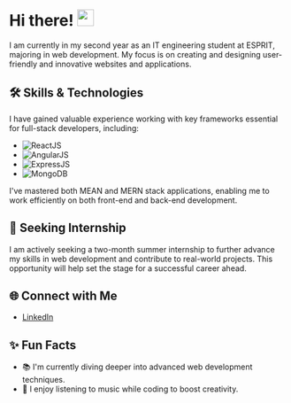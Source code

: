 # Hi there! <img src="https://media.giphy.com/media/hvRJCLFzcasrR4ia7z/giphy.gif" width="30px">

I am currently in my second year as an IT engineering student at ESPRIT, majoring in web development. My focus is on creating and designing user-friendly and innovative websites and applications. 

## 🛠️ Skills & Technologies

I have gained valuable experience working with key frameworks essential for full-stack developers, including:
- ![ReactJS](https://img.shields.io/badge/-ReactJS-61DAFB?logo=react&logoColor=white)
- ![AngularJS](https://img.shields.io/badge/-AngularJS-DD0031?logo=angular&logoColor=white)
- ![ExpressJS](https://img.shields.io/badge/-ExpressJS-000000?logo=express&logoColor=white)
- ![MongoDB](https://img.shields.io/badge/-MongoDB-47A248?logo=mongodb&logoColor=white)

I've mastered both MEAN and MERN stack applications, enabling me to work efficiently on both front-end and back-end development.


## 🚀 Seeking Internship

I am actively seeking a two-month summer internship to further advance my skills in web development and contribute to real-world projects. This opportunity will help set the stage for a successful career ahead.

## 🌐 Connect with Me

- [LinkedIn]([[https://www.linkedin.com/in/yourlinkedin](https://www.linkedin.com/in/samar-rebhi/)]())


## ✨ Fun Facts

- 📚 I'm currently diving deeper into advanced web development techniques.
- 🎵 I enjoy listening to music while coding to boost creativity.
 
